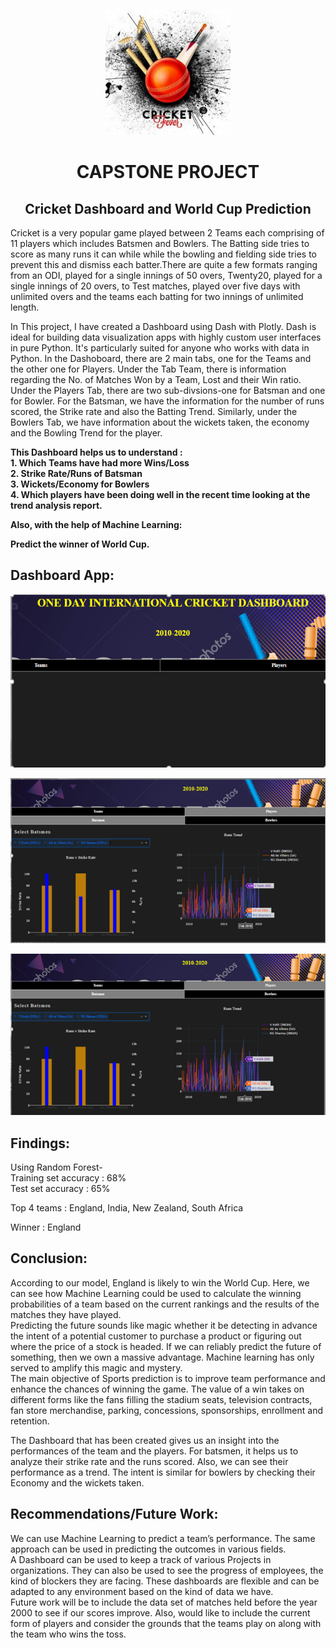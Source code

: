<p align="center"><img width="200" height="200" src="data/logo.jpg"></p>
<h1 align="center">CAPSTONE PROJECT</h1>
<h2 align="center">Cricket Dashboard and World Cup Prediction</h2>


Cricket is a very popular game played between 2 Teams each comprising of 11 players which includes Batsmen and Bowlers. The Batting side tries to score as many runs it can while while the bowling and fielding side tries to prevent this and dismiss each batter.There are quite a few formats ranging from an ODI, played for a single innings of 50 overs, Twenty20, played for a single innings of 20 overs, to Test matches, played over five days with unlimited overs and the teams each batting for two innings of unlimited length.

In This project, I have created a Dashboard using Dash with Plotly. Dash is ideal for building data visualization apps with highly custom user interfaces in pure Python. It's particularly suited for anyone who works with data in Python. In the Dashoboard, there are 2 main tabs, one for the Teams and the other one for Players. Under the Tab Team, there is information regarding the No. of Matches Won by a Team, Lost and their Win ratio. Under the Players Tab, there are two sub-divsions-one for Batsman and one for Bowler. For the Batsman, we have the information for the number of runs scored, the Strike rate and also the Batting Trend. Similarly, under the Bowlers Tab, we have information about the wickets taken, the economy and the Bowling Trend for the player. 

__This Dashboard helps us to understand :__   
__1. Which Teams have had more Wins/Loss__  
__2. Strike Rate/Runs of Batsman__  
__3. Wickets/Economy for Bowlers__   
__4. Which players have been doing well in the recent time looking at the trend analysis report.__  

__Also, with the help of Machine Learning:__  

 __Predict the winner of World Cup.__


## Dashboard App:  
![](data/Layout.PNG)  

![](data/Batsman.PNG)

![](data/Bowler.PNG)

## Findings:  
Using Random Forest-  
  Training set accuracy : 68%  
  Test set accuracy : 65%  

Top 4 teams : 
   England, India, New Zealand, South Africa

Winner : England 

## Conclusion:  
According to our model, England is likely to win the World Cup. 
Here, we can see how Machine Learning could be used to calculate the winning probabilities of a team based on the current rankings and the results of the matches they have played.  
Predicting the future sounds like magic whether it be detecting in advance the intent of a potential customer to purchase a product or figuring out where the price of a stock is headed. If we can reliably predict the future of something, then we own a massive advantage. Machine learning has only served to amplify this magic and mystery.  
The main objective of Sports prediction is to improve team performance and enhance the chances of winning the game. The value of a win takes on different forms like the fans filling the stadium seats, television contracts, fan store merchandise, parking, concessions, sponsorships, enrollment and retention.  

The Dashboard that has been created gives us an insight into the performances of the team and the players. For batsmen, it helps us to analyze their strike rate and the runs scored. Also, we can see their performance as a trend. The intent is similar for bowlers by checking their Economy and the wickets taken.  

## Recommendations/Future Work:  
We can use Machine Learning to predict a team’s performance. 
The same approach can be used in predicting the outcomes in various fields.  
A Dashboard can be used to keep a track of various Projects in organizations. They can also be used to see the progress of employees, the kind of blockers they are facing. These dashboards are flexible and can be adapted to any environment based on the kind of data we have.  
Future work will be to include the data set of matches held before the year 2000 to see if our scores improve. Also, would like to include the current form of players and consider the grounds that the teams play on along with the team who wins the toss.  




